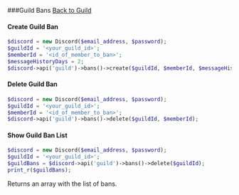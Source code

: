 ###Guild Bans
[Back to Guild](../Guild.md)

#### Create Guild Ban

```php
$discord = new Discord($email_address, $password);
$guildId = '<your_guild_id>';
$memberId = '<id_of_member_to_ban>';
$messageHistoryDays = 2;
$discord->api('guild')->bans()->create($guildId, $memberId, $messageHistoryDays);
```

#### Delete Guild Ban

```php
$discord = new Discord($email_address, $password);
$guildId = '<your_guild_id>';
$memberId = '<id_of_member_to_ban>';
$discord->api('guild')->bans()->delete($guildId, $memberId);
```

#### Show Guild Ban List

```php
$discord = new Discord($email_address, $password);
$guildId = '<your_guild_id>';
$guildBans = $discord->api('guild')->bans()->delete($guildId);
print_r($guildBans);
```

Returns an array with the list of bans.